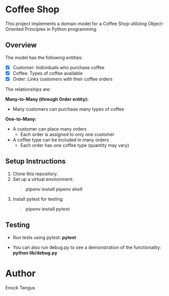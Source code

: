 # Coffee Shop

This project implements a domain model for a Coffee Shop utilizing Object-Oriented Principles in Python programming.

## Overview
The model has the following entities:
- [x] Customer: Individuals who purchase coffee
- [x] Coffee: Types of coffee available
- [x] Order: Links customers with their coffee orders

The relationships are:

**Many-to-Many (through Order entity):**
+ Many customers can purchase many types of coffee

**One-to-Many:**
+ A customer can place many orders
    - Each order is assigned to only one customer
+ A coffee type can be included in many orders
    - Each order has one coffee type (quantity may vary)

## Setup Instructions
1. Clone this repository.
2. Set up a virtual environment:
    > **pipenv install**
    > **pipenv shell**
3. Install pytest for testing:
    > **pipenv install pytest**

## Testing
+ Run tests using pytest: **pytest**

+ You can also run debug.py to see a demonstration of the functionality: **python lib/debug.py**

# Author
Enock Tangus